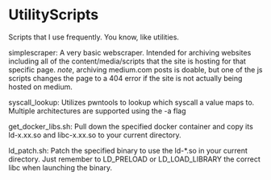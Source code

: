 # UtilityScripts
Scripts that I use frequently. You know, like utilities.

simplescraper:
    A very basic webscraper. Intended for archiving websites including all of the content/media/scripts that the site is hosting for that specific page. *note*, archiving medium.com posts is doable, but one of the js scripts changes the page to a 404 error if the site is not actually being hosted on medium.

syscall_lookup:
    Utilizes pwntools to lookup which syscall a value maps to. Multiple architectures are supported using the -a flag

get_docker_libs.sh:
    Pull down the specified docker container and copy its ld-x.xx.so and libc-x.xx.so to your current directory.

ld_patch.sh:
    Patch the specified binary to use the ld-*.so in your current directory. Just remember to LD_PRELOAD or LD_LOAD_LIBRARY the correct libc when launching the binary.

